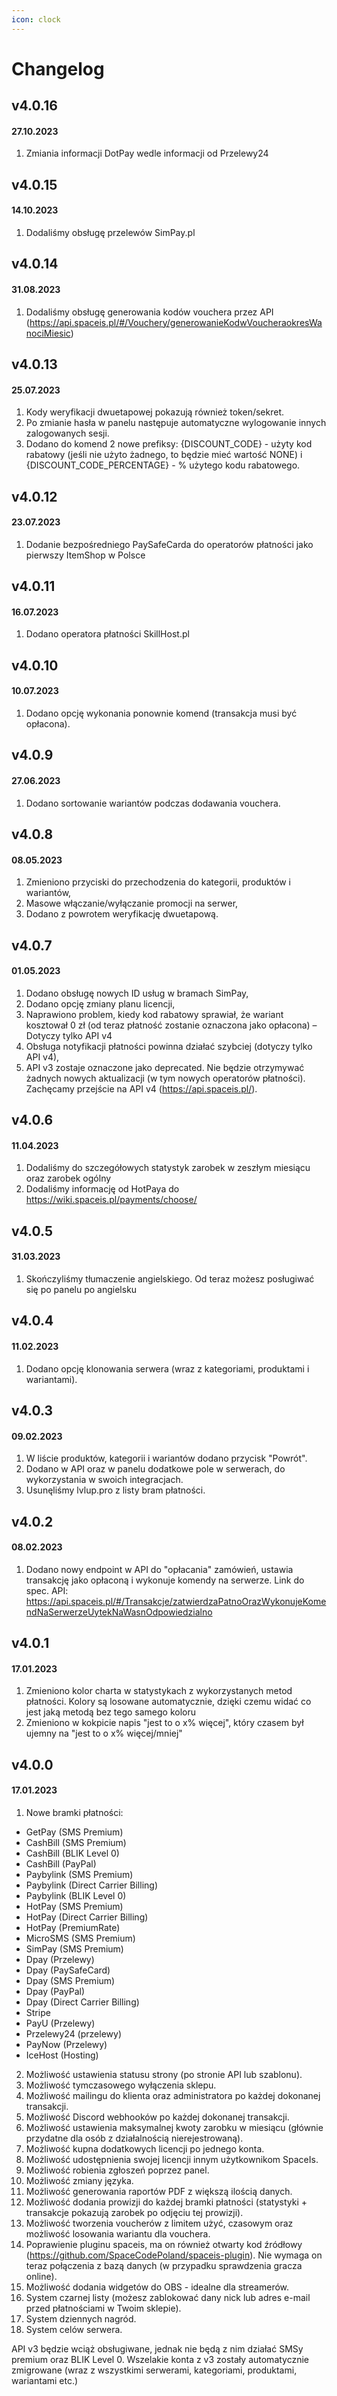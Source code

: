 ```yaml
---
icon: clock
---
```


# Changelog

## v4.0.16

#### 27.10.2023
1. Zmiania informacji DotPay wedle informacji od Przelewy24

## v4.0.15

#### 14.10.2023
1. Dodaliśmy obsługę przelewów SimPay.pl 

## v4.0.14

#### 31.08.2023
1. Dodaliśmy obsługę generowania kodów vouchera przez API (https://api.spaceis.pl/#/Vouchery/generowanieKodwVoucheraokresWanociMiesic)

## v4.0.13

#### 25.07.2023
1. Kody weryfikacji dwuetapowej pokazują również token/sekret.
2. Po zmianie hasła w panelu następuje automatyczne wylogowanie innych zalogowanych sesji.
3. Dodano do komend 2 nowe prefiksy: {DISCOUNT_CODE} - użyty kod rabatowy (jeśli nie użyto żadnego, to będzie mieć wartość NONE) i {DISCOUNT_CODE_PERCENTAGE} - % użytego kodu rabatowego.


## v4.0.12

#### 23.07.2023
1. Dodanie bezpośredniego PaySafeCarda do operatorów płatności jako pierwszy ItemShop w Polsce


## v4.0.11

#### 16.07.2023
1. Dodano operatora płatności SkillHost.pl


## v4.0.10

#### 10.07.2023
1. Dodano opcję wykonania ponownie komend (transakcja musi być opłacona).


## v4.0.9

#### 27.06.2023
1. Dodano sortowanie wariantów podczas dodawania vouchera.

## v4.0.8

#### 08.05.2023
1. Zmieniono przyciski do przechodzenia do kategorii, produktów i wariantów,
2. Masowe włączanie/wyłączanie promocji na serwer,
3. Dodano z powrotem weryfikację dwuetapową.


## v4.0.7 

#### 01.05.2023

1. Dodano obsługę nowych ID usług w bramach SimPay,
2. Dodano opcję zmiany planu licencji,
3. Naprawiono problem, kiedy kod rabatowy sprawiał, że wariant kosztował 0 zł (od teraz płatność zostanie oznaczona jako opłacona) – Dotyczy tylko API v4
4. Obsługa notyfikacji płatności powinna działać szybciej (dotyczy tylko API v4), 
5. API v3 zostaje oznaczone jako deprecated. Nie będzie otrzymywać żadnych nowych aktualizacji (w tym nowych operatorów płatności). Zachęcamy przejście na API v4 (https://api.spaceis.pl/).


## v4.0.6

#### 11.04.2023

1. Dodaliśmy do szczegółowych statystyk zarobek w zeszłym miesiącu oraz zarobek ogólny
2. Dodaliśmy informację od HotPaya do https://wiki.spaceis.pl/payments/choose/

## v4.0.5 

#### 31.03.2023

1. Skończyliśmy tłumaczenie angielskiego. Od teraz możesz posługiwać się po panelu po angielsku

## v4.0.4

#### 11.02.2023

1. Dodano opcję klonowania serwera (wraz z kategoriami, produktami i wariantami).

## v4.0.3

#### 09.02.2023

1. W liście produktów, kategorii i wariantów dodano przycisk "Powrót".
2. Dodano w API oraz w panelu dodatkowe pole w serwerach, do wykorzystania w swoich integracjach.
3. Usunęliśmy lvlup.pro z listy bram płatności.

## v4.0.2

#### 08.02.2023

1. Dodano nowy endpoint w API do "opłacania" zamówień, ustawia transakcję jako opłaconą i wykonuje komendy na serwerze. Link do spec. API: https://api.spaceis.pl/#/Transakcje/zatwierdzaPatnoOrazWykonujeKomendNaSerwerzeUytekNaWasnOdpowiedzialno

## v4.0.1

#### 17.01.2023

1. Zmieniono kolor charta w statystykach z wykorzystanych metod płatności. Kolory są losowane automatycznie, dzięki czemu widać co jest jaką metodą bez tego samego koloru
2. Zmieniono w kokpicie napis "jest to o x% więcej", który czasem był ujemny na "jest to o x% więcej/mniej"

## v4.0.0

#### 17.01.2023

1. Nowe bramki płatności:
- GetPay (SMS Premium)
- CashBill (SMS Premium)
- CashBill (BLIK Level 0)
- CashBill (PayPal)
- Paybylink (SMS Premium)
- Paybylink (Direct Carrier Billing)
- Paybylink (BLIK Level 0)
- HotPay (SMS Premium)
- HotPay (Direct Carrier Billing)
- HotPay (PremiumRate)
- MicroSMS (SMS Premium)
- SimPay (SMS Premium)
- Dpay (Przelewy)
- Dpay (PaySafeCard)
- Dpay (SMS Premium)
- Dpay (PayPal)
- Dpay (Direct Carrier Billing)
- Stripe
- PayU (Przelewy)
- Przelewy24 (przelewy)
- PayNow (Przelewy)
- IceHost (Hosting)

2. Możliwość ustawienia statusu strony (po stronie API lub szablonu).
3. Możliwość tymczasowego wyłączenia sklepu.
4. Możliwość mailingu do klienta oraz administratora po każdej dokonanej transakcji.
5. Możliwość Discord webhooków po każdej dokonanej transakcji.
6. Możliwość ustawienia maksymalnej kwoty zarobku w miesiącu (głównie przydatne dla osób z działalnością nierejestrowaną).
7. Możliwość kupna dodatkowych licencji po jednego konta.
8. Możliwość udostępnienia swojej licencji innym użytkownikom SpaceIs.
9. Możliwość robienia zgłoszeń poprzez panel.
10. Możliwość zmiany języka.
11. Możliwość generowania raportów PDF z większą ilością danych.
12. Możliwość dodania prowizji do każdej bramki płatności (statystyki + transakcje pokazują zarobek po odjęciu tej prowizji).
13. Możliwość tworzenia voucherów z limitem użyć, czasowym oraz możliwość losowania wariantu dla vouchera.
14. Poprawienie pluginu spaceis, ma on również otwarty kod źródłowy (https://github.com/SpaceCodePoland/spaceis-plugin). Nie wymaga on teraz połączenia z bazą danych (w przypadku sprawdzenia gracza online).
15. Możliwość dodania widgetów do OBS - idealne dla streamerów.
16. System czarnej listy (możesz zablokować dany nick lub adres e-mail przed płatnościami w Twoim sklepie).
17. System dziennych nagród.
18. System celów serwera.

API v3 będzie wciąż obsługiwane, jednak nie będą z nim działać SMSy premium oraz BLIK Level 0. Wszelakie konta z v3 zostały automatycznie zmigrowane (wraz z wszystkimi serwerami, kategoriami, produktami, wariantami etc.)
